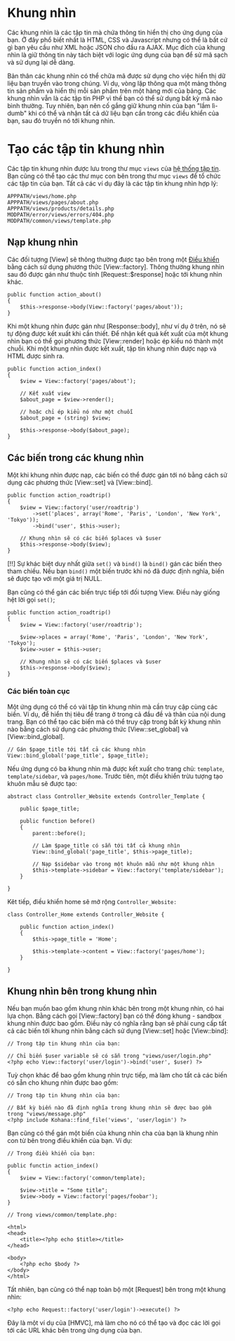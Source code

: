 # Khung nhìn

Các khung nhìn là các tập tin mà chứa thông tin hiển thị cho ứng dụng của bạn.
Ở đây phổ biết nhất là HTML, CSS và Javascript nhưng có thể là bất cứ gì bạn yêu cầu như XML hoặc JSON cho đầu ra AJAX.
Mục đích của khung nhìn là giữ thông tin này tách biệt với logic ứng dụng của bạn để sử mã sạch và sử dụng lại dễ dàng.

Bản thân các khung nhìn có thể chữa mã được sử dụng cho việc hiển thị dữ liệu bạn truyền vào trong chúng.
Ví dụ, vòng lặp thông qua một mảng thông tin sản phẩm và hiển thị mỗi sản phẩm trên một hàng mới của bảng.
Các khung nhìn vẫn là các tập tin PHP vì thế bạn có thể sử dụng bất kỳ mã nào bình thường.
Tuy nhiên, bạn nên cố gắng giữ khung nhìn của bạn "lầm lì-dumb" khi có thể và nhận tất cả dữ liệu bạn cần trong các điều khiển của bạn, sau đó truyền nó tới khung nhìn.

# Tạo các tập tin khung nhìn

Các tập tin khung nhìn được lưu trong thư mục `views` của [hệ thống tập tin](files).
Bạn cũng có thể tạo các thư mục con bên trong thư mục `views` để tổ chức các tập tin của bạn.
Tất cả các ví dụ đây là các tập tin khung nhìn hợp lý:

    APPPATH/views/home.php
    APPPATH/views/pages/about.php
    APPPATH/views/products/details.php
    MODPATH/error/views/errors/404.php
    MODPATH/common/views/template.php

## Nạp khung nhìn

Các đối tượng [View] sẽ thông thường được tạo bên trong một [Điều khiển](mvc/controllers) bằng cách sử dụng phương thức [View::factory].
Thông thường khung nhìn sau đó được gán như thuộc tính [Request::$response] hoặc tới khung nhìn khác.

    public function action_about()
    {
        $this->response->body(View::factory('pages/about'));
    }

Khi một khung nhìn được gán như [Response::body], như ví dụ ở trên, nó sẽ tự động được kết xuất khi cần thiết.
Để nhận kết quả kết xuất của một khung nhìn bạn có thể gọi phương thức [View::render] hoặc ép kiểu nó thành một chuỗi.
Khi một khung nhìn được kết xuất, tập tin khung nhìn được nạp và HTML được sinh ra.

    public function action_index()
    {
        $view = View::factory('pages/about');

        // Kết xuất view
        $about_page = $view->render();

        // hoặc chỉ ép kiểu nó như một chuỗi
        $about_page = (string) $view;

        $this->response->body($about_page);
    }

## Các biến trong các khung nhìn

Một khi khung nhìn được nạp, các biến có thể được gán tới nó bằng cách sử dụng các phương thức [View::set] và [View::bind].

    public function action_roadtrip()
    {
        $view = View::factory('user/roadtrip')
            ->set('places', array('Rome', 'Paris', 'London', 'New York', 'Tokyo'));
            ->bind('user', $this->user);

        // Khung nhìn sẽ có các biến $places và $user
        $this->response->body($view);
    }

[!!] Sự khác biệt duy nhất giữa `set()` và `bind()` là `bind()` gán các biến theo tham chiếu. Nếu bạn `bind()` một biến trước khi nó đã được định nghĩa, biến sẽ được tạo với một giá trị NULL. 

Bạn cũng có thể gán các biến trực tiếp tới đối tượng View. Điều này giống hệt lời gọi `set()`;

	public function action_roadtrip()
	{
		$view = View::factory('user/roadtrip');
            
		$view->places = array('Rome', 'Paris', 'London', 'New York', 'Tokyo');
        $view->user = $this->user;

        // Khung nhìn sẽ có các biến $places và $user
        $this->response->body($view);
	}

### Các biến toàn cục

Một ứng dụng có thể có vài tập tin khung nhìn mà cần truy cập cùng các biến.
Ví dụ, để hiển thị tiêu để trang ở trong cả đầu đề và thân của nội dung trang.
Bạn có thể tạo các biến mà có thể truy cập trong bất kỳ khung nhìn nào bằng cách sử dụng các phương thức [View::set_global] và [View::bind_global].

    // Gán $page_title tới tất cả các khung nhìn
    View::bind_global('page_title', $page_title);

Nếu ứng dụng có ba khung nhìn mà được kết xuất cho trang chủ: `template`, `template/sidebar`, và `pages/home`.
Trước tiên, một điều khiển trừu tượng tạo khuôn mẫu sẽ được tạo:

    abstract class Controller_Website extends Controller_Template {

        public $page_title;

        public function before()
        {
            parent::before();

            // Làm $page_title có sẵn tới tất cả khung nhìn
            View::bind_global('page_title', $this->page_title);

            // Nạp $sidebar vào trong một khuôn mẫu như một khung nhìn
            $this->template->sidebar = View::factory('template/sidebar');
        }

    }

Kêt tiếp, điều khiển home sẽ mở rộng `Controller_Website:`

    class Controller_Home extends Controller_Website {

        public function action_index()
        {
            $this->page_title = 'Home';

            $this->template->content = View::factory('pages/home');
        }

    }

## Khung nhìn bên trong khung nhìn

Nếu bạn muốn bao gồm khung nhìn khác bên trong một khung nhìn, có hai lựa chọn.
Bằng cách gọi [View::factory] bạn có thể đóng khung - sandbox khung nhìn được bao gồm.
Điều này có nghĩa rằng bạn sẽ phải cung cấp tất cả các biến tới khung nhìn bằng cách sử dụng [View::set] hoặc [View::bind]:
	
	// Trong tập tin khung nhìn của bạn:
	
    // Chỉ biến $user variable sẽ có sẵn trong "views/user/login.php"
    <?php echo View::factory('user/login')->bind('user', $user) ?>

Tuỳ chọn khác để bao gồm khung nhìn trực tiếp, mà làm cho tất cả các biến có sẵn cho khung nhìn được bao gồm:

	// Trong tập tin khung nhìn của bạn:
	
    // Bất kỳ biến nào đã định nghĩa trong khung nhìn sẽ được bao gồm trong "views/message.php"
    <?php include Kohana::find_file('views', 'user/login') ?>

Bạn cũng có thể gán một biến của khung nhìn cha của bạn là khung nhìn con từ bên trong điều khiển của bạn. Ví dụ:

	// Trong điều khiển của bạn:

	public functin action_index()
	{
		$view = View::factory('common/template);
		
		$view->title = "Some title";
		$view->body = View::factory('pages/foobar');
	}
	
	// Trong views/common/template.php:
	
	<html>
	<head>
		<title><?php echo $title></title>
	</head>
	
	<body>
		<?php echo $body ?>
	</body>
	</html>

Tất nhiên, bạn cũng có thể nạp toàn bộ một [Request] bên trong một khung nhìn:

    <?php echo Request::factory('user/login')->execute() ?>

Đây là một ví dụ của \[HMVC], mà làm cho nó có thể tạo và đọc các lời gọi tới các URL khác bên trong ứng dụng của bạn.
